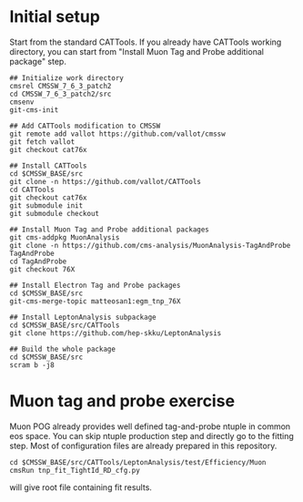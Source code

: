 # Initial setup

Start from the standard CATTools.
If you already have CATTools working directory, you can start from "Install Muon Tag and Probe additional package" step.

```
## Initialize work directory
cmsrel CMSSW_7_6_3_patch2
cd CMSSW_7_6_3_patch2/src
cmsenv
git-cms-init

## Add CATTools modification to CMSSW
git remote add vallot https://github.com/vallot/cmssw
git fetch vallot
git checkout cat76x

## Install CATTools
cd $CMSSW_BASE/src
git clone -n https://github.com/vallot/CATTools
cd CATTools
git checkout cat76x
git submodule init
git submodule checkout

## Install Muon Tag and Probe additional packages
git cms-addpkg MuonAnalysis
git clone -n https://github.com/cms-analysis/MuonAnalysis-TagAndProbe TagAndProbe
cd TagAndProbe
git checkout 76X

## Install Electron Tag and Probe packages
cd $CMSSW_BASE/src
git-cms-merge-topic matteosan1:egm_tnp_76X

## Install LeptonAnalysis subpackage
cd $CMSSW_BASE/src/CATTools
git clone https://github.com/hep-skku/LeptonAnalysis

## Build the whole package
cd $CMSSW_BASE/src
scram b -j8
```

# Muon tag and probe exercise

Muon POG already provides well defined tag-and-probe ntuple in common eos space.
You can skip ntuple production step and directly go to the fitting step.
Most of configuration files are already prepared in this repository.

```
cd $CMSSW_BASE/src/CATTools/LeptonAnalysis/test/Efficiency/Muon
cmsRun tnp_fit_TightId_RD_cfg.py
```

will give root file containing fit results.

